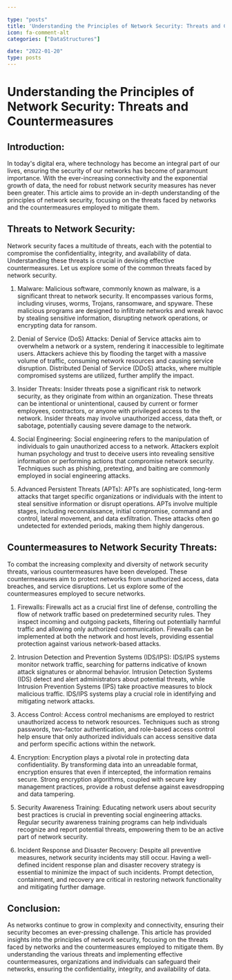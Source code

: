 ```yaml
---

type: "posts"
title: 'Understanding the Principles of Network Security: Threats and Countermeasures'
icon: fa-comment-alt
categories: ["DataStructures"]

date: "2022-01-20"
type: posts
---
```





# Understanding the Principles of Network Security: Threats and Countermeasures

## Introduction:

In today's digital era, where technology has become an integral part of our lives, ensuring the security of our networks has become of paramount importance. With the ever-increasing connectivity and the exponential growth of data, the need for robust network security measures has never been greater. This article aims to provide an in-depth understanding of the principles of network security, focusing on the threats faced by networks and the countermeasures employed to mitigate them.

## Threats to Network Security:

Network security faces a multitude of threats, each with the potential to compromise the confidentiality, integrity, and availability of data. Understanding these threats is crucial in devising effective countermeasures. Let us explore some of the common threats faced by network security.

1. Malware: Malicious software, commonly known as malware, is a significant threat to network security. It encompasses various forms, including viruses, worms, Trojans, ransomware, and spyware. These malicious programs are designed to infiltrate networks and wreak havoc by stealing sensitive information, disrupting network operations, or encrypting data for ransom.

2. Denial of Service (DoS) Attacks: Denial of Service attacks aim to overwhelm a network or a system, rendering it inaccessible to legitimate users. Attackers achieve this by flooding the target with a massive volume of traffic, consuming network resources and causing service disruption. Distributed Denial of Service (DDoS) attacks, where multiple compromised systems are utilized, further amplify the impact.

3. Insider Threats: Insider threats pose a significant risk to network security, as they originate from within an organization. These threats can be intentional or unintentional, caused by current or former employees, contractors, or anyone with privileged access to the network. Insider threats may involve unauthorized access, data theft, or sabotage, potentially causing severe damage to the network.

4. Social Engineering: Social engineering refers to the manipulation of individuals to gain unauthorized access to a network. Attackers exploit human psychology and trust to deceive users into revealing sensitive information or performing actions that compromise network security. Techniques such as phishing, pretexting, and baiting are commonly employed in social engineering attacks.

5. Advanced Persistent Threats (APTs): APTs are sophisticated, long-term attacks that target specific organizations or individuals with the intent to steal sensitive information or disrupt operations. APTs involve multiple stages, including reconnaissance, initial compromise, command and control, lateral movement, and data exfiltration. These attacks often go undetected for extended periods, making them highly dangerous.

## Countermeasures to Network Security Threats:

To combat the increasing complexity and diversity of network security threats, various countermeasures have been developed. These countermeasures aim to protect networks from unauthorized access, data breaches, and service disruptions. Let us explore some of the countermeasures employed to secure networks.

1. Firewalls: Firewalls act as a crucial first line of defense, controlling the flow of network traffic based on predetermined security rules. They inspect incoming and outgoing packets, filtering out potentially harmful traffic and allowing only authorized communication. Firewalls can be implemented at both the network and host levels, providing essential protection against various network-based attacks.

2. Intrusion Detection and Prevention Systems (IDS/IPS): IDS/IPS systems monitor network traffic, searching for patterns indicative of known attack signatures or abnormal behavior. Intrusion Detection Systems (IDS) detect and alert administrators about potential threats, while Intrusion Prevention Systems (IPS) take proactive measures to block malicious traffic. IDS/IPS systems play a crucial role in identifying and mitigating network attacks.

3. Access Control: Access control mechanisms are employed to restrict unauthorized access to network resources. Techniques such as strong passwords, two-factor authentication, and role-based access control help ensure that only authorized individuals can access sensitive data and perform specific actions within the network.

4. Encryption: Encryption plays a pivotal role in protecting data confidentiality. By transforming data into an unreadable format, encryption ensures that even if intercepted, the information remains secure. Strong encryption algorithms, coupled with secure key management practices, provide a robust defense against eavesdropping and data tampering.

5. Security Awareness Training: Educating network users about security best practices is crucial in preventing social engineering attacks. Regular security awareness training programs can help individuals recognize and report potential threats, empowering them to be an active part of network security.

6. Incident Response and Disaster Recovery: Despite all preventive measures, network security incidents may still occur. Having a well-defined incident response plan and disaster recovery strategy is essential to minimize the impact of such incidents. Prompt detection, containment, and recovery are critical in restoring network functionality and mitigating further damage.

## Conclusion:

As networks continue to grow in complexity and connectivity, ensuring their security becomes an ever-pressing challenge. This article has provided insights into the principles of network security, focusing on the threats faced by networks and the countermeasures employed to mitigate them. By understanding the various threats and implementing effective countermeasures, organizations and individuals can safeguard their networks, ensuring the confidentiality, integrity, and availability of data.